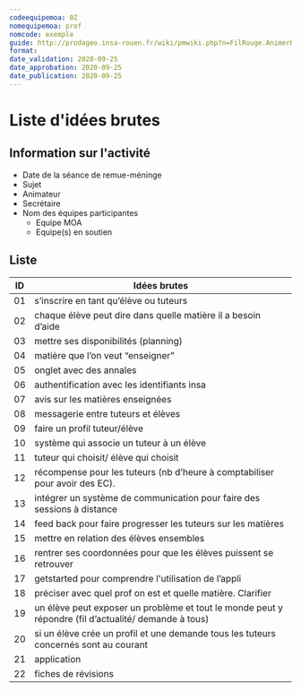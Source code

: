 ```yaml
---
codeequipemoa: 0Z
nomequipemoa: prof
nomcode: exemple
guide: http://prodageo.insa-rouen.fr/wiki/pmwiki.php?n=FilRouge.AnimerRemueMeninge
format:
date_validation: 2020-09-25
date_approbation: 2020-09-25
date_publication: 2020-09-25
---
```


# Liste d'idées brutes

## Information sur l'activité
- Date de la séance de remue-méninge
- Sujet
- Animateur
- Secrétaire
- Nom des équipes participantes
  - Equipe MOA
  - Equipe(s) en soutien

## Liste

| ID | Idées brutes                                                                                         |
|----|------------------------------------------------------------------------------------------------------|
| 01 | s’inscrire en tant qu’élève ou tuteurs                                                               |
| 02 | chaque élève peut dire dans quelle matière il a besoin d’aide                                        |
| 03 | mettre ses disponibilités (planning)                                                                 |
| 04 | matière que l’on veut “enseigner”                                                                    |
| 05 | onglet avec des annales                                                                              |
| 06 | authentification avec les identifiants insa                                                          |
| 07 | avis sur les matières enseignées                                                                     |
| 08 | messagerie entre tuteurs et élèves                                                                   |
| 09 | faire un profil tuteur/élève                                                                         |
| 10 | système qui associe un tuteur à un élève                                                             |
| 11 | tuteur qui choisit/ élève qui choisit                                                                |
| 12 | récompense pour les tuteurs (nb d’heure à comptabiliser pour avoir des EC).                          |
| 13 | intégrer un système de communication pour faire des sessions à distance                              |
| 14 | feed back pour faire progresser les tuteurs sur les matières                                         |
| 15 | mettre en relation des élèves ensembles                                                              |
| 16 | rentrer ses coordonnées pour que les élèves puissent se retrouver                                    |
| 17 | getstarted pour comprendre l'utilisation de l’appli                                                  |
| 18 | préciser avec quel prof on est et quelle matière. Clarifier                                          |
| 19 | un élève peut exposer un problème et tout le monde peut y répondre (fil d’actualité/ demande à tous) |
| 20 | si un élève crée un profil et une demande tous les tuteurs concernés sont au courant                 |
| 21 | application                                                                                          |
| 22 | fiches de révisions                                                                                  |
